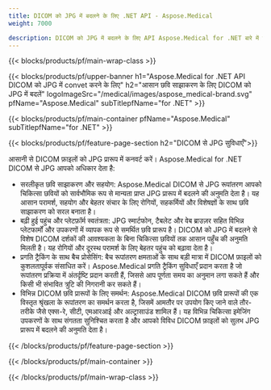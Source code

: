 ```yaml
---
title: DICOM को JPG में बदलने के लिए .NET API - Aspose.Medical
weight: 7000

description: DICOM को JPG में बदलने के लिए API Aspose.Medical for .NET बारे में जानकारी
---
```


{{< blocks/products/pf/main-wrap-class >}}

{{< blocks/products/pf/upper-banner h1="Aspose.Medical for .NET API DICOM को JPG में convet करने के लिए" h2="आसान छवि साझाकरण के लिए DICOM को JPG में बदलें" logoImageSrc="/medical/images/aspose_medical-brand.svg" pfName="Aspose.Medical" subTitlepfName="for .NET" >}}

{{< blocks/products/pf/main-container pfName="Aspose.Medical" subTitlepfName="for .NET" >}}

{{< blocks/products/pf/feature-page-section h2="DICOM से JPG सुविधाएँ">}}

<p>आसानी से DICOM फ़ाइलों को JPG प्रारूप में कनवर्ट करें। Aspose.Medical for .NET DICOM से JPG आपको अधिकार देता है:</p>

<ul>
<li>सरलीकृत छवि साझाकरण और सहयोग: Aspose.Medical DICOM से JPG रूपांतरण आपको चिकित्सा छवियों को सार्वभौमिक रूप से मान्यता प्राप्त JPG प्रारूप में बदलने की अनुमति देता है। यह आसान परामर्श, सहयोग और बेहतर संचार के लिए रोगियों, सहकर्मियों और विशेषज्ञों के साथ छवि साझाकरण को सरल बनाता है।</li>
<li>बढ़ी हुई पहुंच और प्लेटफ़ॉर्म स्वतंत्रता: JPG स्मार्टफोन, टैबलेट और वेब ब्राउज़र सहित विभिन्न प्लेटफार्मों और उपकरणों में व्यापक रूप से समर्थित छवि प्रारूप है। DICOM को JPG में बदलने से विशेष DICOM दर्शकों की आवश्यकता के बिना चिकित्सा छवियों तक आसान पहुँच की अनुमति मिलती है। यह रोगियों और दूरस्थ परामर्श के लिए बेहतर पहुंच को बढ़ावा देता है।</li>
<li>प्रगति ट्रैकिंग के साथ बैच प्रोसेसिंग: बैच रूपांतरण क्षमताओं के साथ बड़ी मात्रा में DICOM फ़ाइलों को कुशलतापूर्वक संसाधित करें। Aspose.Medical प्रगति ट्रैकिंग सुविधाएँ प्रदान करता है जो रूपांतरण प्रक्रिया में अंतर्दृष्टि प्रदान करती हैं, जिससे आप पूर्णता समय का अनुमान लगा सकते हैं और किसी भी संभावित त्रुटि की निगरानी कर सकते हैं।</li>
<li>विभिन्न DICOM छवि प्रारूपों के लिए समर्थन: Aspose.Medical DICOM छवि प्रारूपों की एक विस्तृत श्रृंखला के रूपांतरण का समर्थन करता है, जिसमें आमतौर पर उपयोग किए जाने वाले तौर-तरीके जैसे एक्स-रे, सीटी, एमआरआई और अल्ट्रासाउंड शामिल हैं। यह विभिन्न चिकित्सा इमेजिंग उपकरणों के साथ संगतता सुनिश्चित करता है और आपको विविध DICOM फ़ाइलों को सुलभ JPG प्रारूप में बदलने की अनुमति देता है।</li>
</ul>

{{< /blocks/products/pf/feature-page-section >}}

{{< /blocks/products/pf/main-container >}}

{{< /blocks/products/pf/main-wrap-class >}}